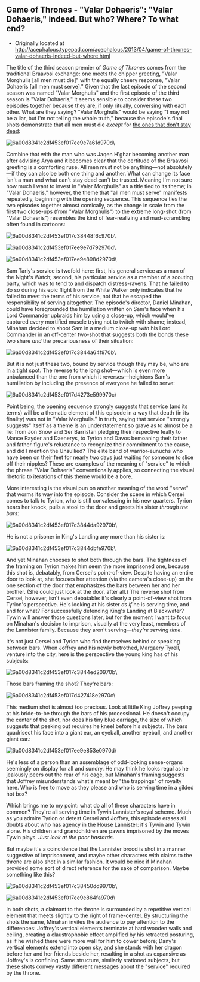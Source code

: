 ## Game of Thrones - "Valar Dohaeris": "Valar Dohaeris," indeed. But who? Where? To what end?

 * Originally located at http://acephalous.typepad.com/acephalous/2013/04/game-of-thrones-valar-dohaeris-indeed-but-where.html

The title of the third season premier of *Game of Thrones* comes from the traditional Braavosi exchange: one meets the chipper greeting, "Valar Morghulis [all men must die]" with the equally cheery response, "Valar Dohaeris [all men must serve]." Given that the last episode of the second season was named "Valar Morghulis" and the first episode of the third season is "Valar Dohaeris," it seems sensible to consider these two episodes together because they are, if only ritually, conversing with each other. What are they saying? "Valar Morghulis" would be saying "I may not be a liar, but I'm not telling the whole truth," because the episode's final shots demonstrate that all men must die *except* for [the ones that don't stay dead](http://gameofthrones.wikia.com/wiki/Wights):

![6a00d8341c2df453ef017ee9e7a61d970d](images/tv/game-of-thrones-valar-dohaeris/6a00d8341c2df453ef017ee9e7a61d970d.png)\

Combine that with the man who was Jaqen H'ghar becoming another man after advising Arya and it becomes clear that the certitude of the Braavosi greeting is a comforting ruse. All men must not be anything—not absolutely—if they can also be both one thing and another. What can change its face isn't a man and what can't stay dead can't be trusted. Meaning I'm not sure how much I want to invest in "Valar Morghulis" as a title tied to its theme; in "Valar Dohaeris," however, the theme that "all men must serve" manifests repeatedly, beginning with the opening sequence. This sequence ties the two episodes together almost comically, as the change in scale from the first two close-ups (from "Valar Morghulis") to the extreme long-shot (from "Valar Dohaeris") resembles the kind of fear-realizing and mad-scrambling often found in cartoons:

![6a00d8341c2df453ef017c38448f6c970b](images/tv/game-of-thrones-valar-dohaeris/6a00d8341c2df453ef017c38448f6c970b.png)\

![6a00d8341c2df453ef017ee9e7d792970d](images/tv/game-of-thrones-valar-dohaeris/6a00d8341c2df453ef017ee9e7d792970d.png)\

![6a00d8341c2df453ef017ee9e898d2970d](images/tv/game-of-thrones-valar-dohaeris/6a00d8341c2df453ef017ee9e898d2970d.png)\

Sam Tarly's service is twofold here: first, his general service as a man of the Night's Watch; second, his particular service as a member of a scouting party, which was to tend to and dispatch distress-ravens. That he failed to do so during his epic flight from the White Walker only indicates that he failed to meet the terms of his service, not that he escaped the responsibility of serving altogether. The episode's director, Daniel Minahan, could have foregrounded the humiliation written on Sam's face when his Lord Commander upbraids him by using a close-up, which would've captured every mortified muscle trying not to twitch with shame; instead, Minahan decided to shoot Sam in a medium close-up *with* his Lord Commander in an off-center two-shot that suggests both the bonds these two share *and* the precariousness of their situation:

![6a00d8341c2df453ef017c3844a64f970b](images/tv/game-of-thrones-valar-dohaeris/6a00d8341c2df453ef017c3844a64f970b.png)\

But it is not just these two, bound by service though they may be, who are [in a tight spot](http://youtu.be/9Dg6DpEAscU). The reverse to the long shot—which is even more unbalanced than the one from which it reverses—heightens Sam's humiliation by including the presence of everyone he failed to serve:

![6a00d8341c2df453ef017d4273e599970c](images/tv/game-of-thrones-valar-dohaeris/6a00d8341c2df453ef017d4273e599970c.png)\

Point being, the opening sequence strongly suggests that service (and its terms) will be a thematic element of this episode in a way that death (in its finality) was not in "Valar Morghulis." In truth, saying that service "strongly suggests" itself as a theme is an understatement so grave as to almost be a lie: from Jon Snow and Ser Barristan pledging their respective fealty to Mance Rayder and Daenerys, to Tyrion and Davos bemoaning their father and father-figure's reluctance to recognize their commitment to the cause, and did I mention the Unsullied? The elite band of warrior-eunuchs who have been on their feet for nearly two days just waiting for someone to slice off their nipples? These are examples of the meaning of "service" to which the phrase "Valar Dohaeris" conventionally applies, so connecting the visual rhetoric to iterations of this theme would be a bore.

More interesting is the visual pun on another meaning of the word "serve" that worms its way into the episode. Consider the scene in which Cersei comes to talk to Tyrion, who is still convalescing in his new quarters. Tyrion hears her knock, pulls a stool to the door and greets his sister *through the bars*:

![6a00d8341c2df453ef017c3844da92970b](images/tv/game-of-thrones-valar-dohaeris/6a00d8341c2df453ef017c3844da92970b.png)\

He is not a prisoner in King's Landing any more than his sister is:

![6a00d8341c2df453ef017c3844dbfe970b](images/tv/game-of-thrones-valar-dohaeris/6a00d8341c2df453ef017c3844dbfe970b.png)\

And yet Minahan chooses to shot both through the bars. The tightness of the framing on Tyrion makes him seem the more imprisoned one, because this shot is, debatably, from Cersei's point-of-view. Despite having an entire door to look at, she focuses her attention (via the camera's close-up) on the one section of the door that emphasizes the bars between her and her brother. (She could just look at the door, after all.) The reverse shot from Cersei, however, isn't even debatable: it's clearly a point-of-view shot from Tyrion's perspective. He's looking at his sister *as if* he is serving time, and and for what? For successfully defending King's Landing at Blackwater? Tywin will answer those questions later, but for the moment I want to focus on Minahan's decision to imprison, visually at the very least, members of the Lannister family. Because they aren't serving—*they're serving time*.

It's not just Cersei and Tyrion who find themselves behind or speaking between bars. When Joffrey and his newly betrothed, Margaery Tyrell, venture into the city, here is the perspective the young king has of his subjects:

![6a00d8341c2df453ef017c3844ed20970b](images/tv/game-of-thrones-valar-dohaeris/6a00d8341c2df453ef017c3844ed20970b.png)\

Those bars framing the shot? They're bars:

![6a00d8341c2df453ef017d427418e2970c](images/tv/game-of-thrones-valar-dohaeris/6a00d8341c2df453ef017d427418e2970c.png)\

This medium shot is almost too precious. Look at little King Joffrey peeping at his bride-to-be through the bars of his processional. He doesn't occupy the center of the shot, nor does his tiny blue carriage, the size of which suggests that peeking out requires he kneel before his subjects. The bars quadrisect his face into a giant ear, an eyeball, another eyeball, and another giant ear.:

![6a00d8341c2df453ef017ee9e853e0970d](images/tv/game-of-thrones-valar-dohaeris/6a00d8341c2df453ef017ee9e853e0970d.png)\

He's less of a person than an assemblage of odd-looking sense-organs seemingly on display for all and sundry. He may think he looks regal as he jealously peers out the rear of his cage, but Minahan's framing suggests that Joffrey misunderstands what's meant by "the trappings" of royalty here. Who is free to move as they please and who is serving time in a gilded hot box?

Which brings me to my point: what do all of these characters have in common? They're all serving time in Tywin Lannister's royal scheme. Much as you admire Tyrion or detest Cersei and Joffrey, this episode erases all doubts about who has agency in the House Lannister: it's Tywin and Tywin alone. His children and grandchildren are pawns imprisoned by the moves Tywin plays. *Just look at the poor bastards*.

But maybe it's a coincidence that the Lannister brood is shot in a manner suggestive of imprisonment, and maybe other characters with claims to the throne are also shot in a similar fashion. It would be nice if Minahan provided some sort of direct reference for the sake of comparison. Maybe something like this?

![6a00d8341c2df453ef017c38450dd9970b](images/tv/game-of-thrones-valar-dohaeris/6a00d8341c2df453ef017c38450dd9970b.png)\

![6a00d8341c2df453ef017ee9e864fa970d](images/tv/game-of-thrones-valar-dohaeris/6a00d8341c2df453ef017ee9e864fa970d.png)\

In both shots, a claimant to the throne is surrounded by a repetitive vertical element that meets slightly to the right of frame-center. By structuring the shots the same, Minahan invites the audience to pay attention to the differences: Joffrey's vertical elements terminate at hard wooden walls and ceiling, creating a claustrophobic effect amplified by his retracted posturing, as if he wished there were more wall for him to cower before; Dany's vertical elements extend into open sky, and she stands with her dragon before her and her friends beside her, resulting in a shot as expansive as Joffrey's is confining. Same structure, similarly stationed subjects, but these shots convey vastly different messages about the "service" required by the throne.
